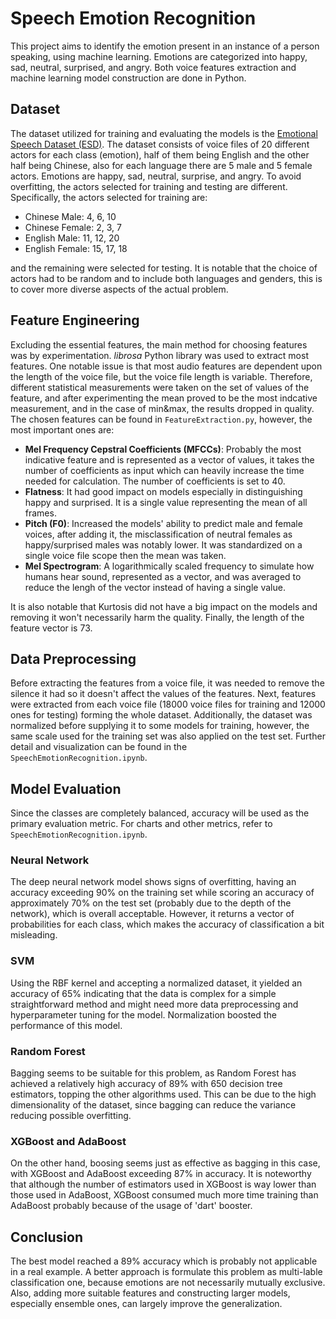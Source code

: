 # Speech Emotion Recognition

This project aims to identify the emotion present in an instance of a person speaking, using machine learning. Emotions are categorized into happy, sad, neutral, surprised, and angry. Both voice features extraction and machine learning model construction are done in Python.

## Dataset

The dataset utilized for training and evaluating the models is the [Emotional Speech Dataset (ESD)](https://github.com/HLTSingapore/Emotional-Speech-Data). The dataset consists of voice files of 20 different actors for each class (emotion), half of them being English and the other half being Chinese, also for each language there are 5 male and 5 female actors. Emotions are happy, sad, neutral, surprise, and angry.
To avoid overfitting, the actors selected for training and testing are different. Specifically, the actors selected for training are: 
* Chinese Male: 4, 6, 10
* Chinese Female: 2, 3, 7
* English Male: 11, 12, 20
* English Female: 15, 17, 18

and the remaining were selected for testing. It is notable that the choice of actors had to be random and to include both languages and genders, this is to cover more diverse aspects of the actual problem.

## Feature Engineering

Excluding the essential features, the main method for choosing features was by experimentation. *librosa* Python library was used to extract most features. One notable issue is that most audio features are dependent upon the length of the voice file, but the voice file length is variable. Therefore, different statistical measurements were taken on the set of values of the feature, and after experimenting the mean proved to be the most indcative measurement, and in the case of min&max, the results dropped in quality. The chosen features can be found in `FeatureExtraction.py`, however, the most important ones are:
* **Mel Frequency Cepstral Coefficients (MFCCs)**: Probably the most indicative feature and is represented as a vector of values, it takes the number of coefficients as input which can heavily  increase the time needed for calculation. The number of coefficients is set to 40.
* **Flatness**: It had good impact on models especially in distinguishing happy and surprised. It is a single value representing the mean of all frames.
* **Pitch (F0)**: Increased the models' ability to predict male and female voices, after adding it, the misclassification of neutral females as happy/surprised males was notably lower. It was standardized on a single voice file scope then the mean was taken.
* **Mel Spectrogram**: A logarithmically scaled frequency to simulate how humans hear sound, represented as a vector, and was averaged to reduce the lengh of the vector instead of having a single value.

It is also notable that Kurtosis did not have a big impact on the models and removing it won't necessarily harm the quality. Finally, the length of the feature vector is 73.

## Data Preprocessing

Before extracting the features from a voice file, it was needed to remove the silence it had so it doesn't affect the values of the features. Next, features were extracted from each voice file (18000 voice files for training and 12000 ones for testing) forming the whole dataset. Additionally, the dataset was normalized before supplying it to some models for training, however, the same scale used for the training set was also applied on the test set. Further detail and visualization can be found in the `SpeechEmotionRecognition.ipynb`.

## Model Evaluation

Since the classes are completely balanced, accuracy will be used as the primary evaluation metric. For charts and other metrics, refer to `SpeechEmotionRecognition.ipynb`.

### Neural Network

The deep neural network model shows signs of overfitting, having an accuracy exceeding 90% on the training set while scoring an accuracy of approximately 70% on the test set (probably due to the depth of the network), which is overall acceptable. However, it returns a vector of probabilities for each class, which makes the accuracy of classification a bit misleading.

### SVM

Using the RBF kernel and accepting a normalized dataset, it yielded an accuracy of 65% indicating that the data is complex for a simple straightforward method and might need more data preprocessing and hyperparameter tuning for the model. Normalization boosted the performance of this model.

### Random Forest

Bagging seems to be suitable for this problem, as Random Forest has achieved a relatively high accuracy of 89% with 650 decision tree estimators, topping the other algorithms used. This can be due to the high dimensionality of the dataset, since bagging can reduce the variance reducing possible overfitting.

### XGBoost and AdaBoost

On the other hand, boosing seems just as effective as bagging in this case, with XGBoost and AdaBoost exceeding 87% in accuracy. It is noteworthy that although the number of estimators used in XGBoost is way lower than those used in AdaBoost, XGBoost consumed much more time training than AdaBoost probably because of the usage of 'dart' booster.

## Conclusion

The best model reached a 89% accuracy which is probably not applicable in a real example. A better approach is formulate this problem as multi-lable classification one, because emotions are not necessarily mutually exclusive. Also, adding more suitable features and constructing larger models, especially ensemble ones, can largely improve the generalization.

